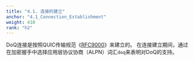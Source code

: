 ```yaml
---
title: "4.1. 连接的建立"
anchor: "4.1_Connection_Establishment"
weight: 410
rank: "h2"
---
```


DoQ连接是按照QUIC传输规范《[RFC9000](../RFC9000_Chinese_Simplified)》来建立的。
在连接建立期间，通过在加密握手中选择应用层协议协商（ALPN）词汇`doq`来表明对DoQ的支持。

